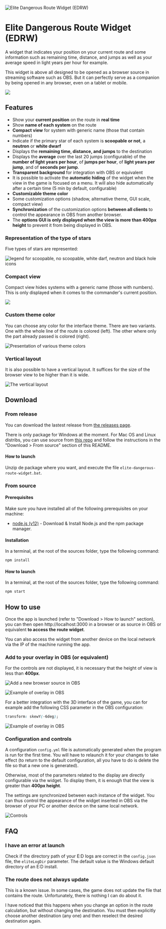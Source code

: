 ![Elite Dangerous Route Widget (EDRW)](docs/images/edrw-banner-text-converted.svg)

# Elite Dangerous Route Widget (EDRW)
A widget that indicates your position on your current route and some information such as remaining time, distance, and jumps as well as your average speed in light years per hour for example.

This widget is above all designed to be opened as a browser source in streaming software such as OBS. But it can perfectly serve as a companion by being opened in any browser, even on a tablet or mobile.

![](docs/gifs/example.gif)

## Features
- Show your **current position** on the route in **real time**
- Show **name of each system** on the route
- **Compact view** for system with generic name (those that contain numbers)
- Indicate if the primary star of each system is **scoopable or not**, a **neutron** or **white dwarf**
- Displays the **remaining time, distance, and jumps** to the destination
- Displays the **average** over the last 20 jumps (configurable) of the **number of light years per hour**, of **jumps per hour**, of **light years per jump**, and of **seconds per jump**.
- **Transparent background** for integration with OBS or equivalent
- It is possible to activate the **automatic hiding** of the widget when the view in the game is focused on a menu. It will also hide automatically after a certain time (5 min by default, configurable)
- **Customizable theme color**
- Some customization options (shadow, alternative theme, GUI scale, compact view)
- **Synchronization** of the customization options **between all clients** to control the appearance in OBS from another browser.
- The **options GUI is only displayed when the view is more than 400px height** to prevent it from being displayed in OBS.

### Representation of the type of stars
Five types of stars are represented:

![legend for scoopable, no scoopable, white darf, neutron and black hole icons](docs/images/legend.png)

### Compact view
Compact view hides systems with a generic name (those with numbers). This is only displayed when it comes to the commander's current position.

![](docs/gifs/compact.gif)

### Custom theme color
You can choose any color for the interface theme. There are two variants. One with the whole line of the route is colored (left). The other where only the part already passed is colored (right).

![Presentation of various theme colors](docs/images/theme-color.png)

### Vertical layout
It is also possible to have a vertical layout. It suffices for the size of the browser view to be higher than it is wide.

![The vertical layout](docs/images/vertical-layout.png)



## Download
### From release
You can download the lastest release from [the releases page](https://github.com/Yori-Mirano/elite-dangerous-route-widget/releases).

There is only package for Windows at the moment. For Mac OS and Linux distribs, you can use source from [this repo](https://github.com/Yori-Mirano/elite-dangerous-route-widget) and follow the instructions in the "Download > From source" section of this README.

#### How to launch
Unzip de package where you want, and execute the file `elite-dangerous-route-widget.bat`.


### From source

#### Prerequisites
Make sure you have installed all of the following prerequisites on your machine:

- [node.js (v12)](https://nodejs.org/dist/latest-v12.x/) - Download & Install Node.js and the npm package manager.


#### Installation 
In a terminal, at the root of the sources folder, type the following command:

```bash
npm install
```

#### How to launch
In a terminal, at the root of the sources folder, type the following command:

```bash
npm start
```

## How to use
Once the app is launched (refer to "Download > How to launch" section), you can then open http://localhost:3000 in a browser or as source in OBS or equivalent **to access the route widget**.

You can also access the widget from another device on the local network via the IP of the machine running the app.

### Add to your overlay in OBS (or equivalent)
For the controls are not displayed, it is necessary that the height of view is less than **400px**.

![Add a new browser source in OBS](docs/images/obs-settings.png)

![Example of overlay in OBS](docs/images/overlay-obs.jpg)

For a better integration with the 3D interface of the game, you can for example add the following CSS parameter in the OBS configuration:

```css
transform: skewY(-6deg);
```
![Example of overlay in OBS](docs/images/overlay-obs-skew.jpg)


### Configuration and controls
A configuration `config.yml` file is automatically generated when the program is run for the first time. You will have to relaunch it for your changes to take effect (to return to the default configuration, all you have to do is delete the file so that a new one is generated).

Otherwise, most of the parameters related to the display are directly configurable via the widget. To display them, it is enough that the view is greater than **400px height**.

The settings are synchronized between each instance of the widget. You can thus control the appearance of the widget inserted in OBS via the browser of your PC or another device on the same local network.

![Controls](docs/images/controls.png)


## FAQ

### I have an error at launch
Check if the directory path of your E:D logs are correct in the `config.json` file, the `eliteLogDir` parameter. The default value is the Windows default directory of an E:D install.

### The route does not always update
This is a known issue. In some cases, the game does not update the file that contains the route. Unfortunately, there is nothing I can do about it.

I have noticed that this happens when you change an option in the route calculation, but without changing the destination. You must then explicitly choose another destination (any one) and then reselect the desired destination again.

